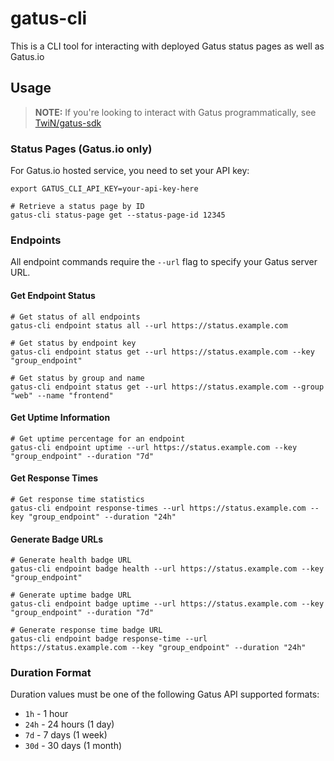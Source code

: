 # gatus-cli
This is a CLI tool for interacting with deployed Gatus status pages as well as Gatus.io

## Usage
> **NOTE:** If you're looking to interact with Gatus programmatically, see [TwiN/gatus-sdk](https://github.com/TwiN/gatus-sdk)

### Status Pages (Gatus.io only)
For Gatus.io hosted service, you need to set your API key:
```console
export GATUS_CLI_API_KEY=your-api-key-here
```

```console
# Retrieve a status page by ID
gatus-cli status-page get --status-page-id 12345
```

### Endpoints
All endpoint commands require the `--url` flag to specify your Gatus server URL.

#### Get Endpoint Status
```console
# Get status of all endpoints
gatus-cli endpoint status all --url https://status.example.com

# Get status by endpoint key
gatus-cli endpoint status get --url https://status.example.com --key "group_endpoint"

# Get status by group and name
gatus-cli endpoint status get --url https://status.example.com --group "web" --name "frontend"
```

#### Get Uptime Information
```console
# Get uptime percentage for an endpoint
gatus-cli endpoint uptime --url https://status.example.com --key "group_endpoint" --duration "7d"
```

#### Get Response Times
```console
# Get response time statistics
gatus-cli endpoint response-times --url https://status.example.com --key "group_endpoint" --duration "24h"
```

#### Generate Badge URLs
```console
# Generate health badge URL
gatus-cli endpoint badge health --url https://status.example.com --key "group_endpoint"

# Generate uptime badge URL
gatus-cli endpoint badge uptime --url https://status.example.com --key "group_endpoint" --duration "7d"

# Generate response time badge URL
gatus-cli endpoint badge response-time --url https://status.example.com --key "group_endpoint" --duration "24h"
```

### Duration Format
Duration values must be one of the following Gatus API supported formats:
- `1h` - 1 hour
- `24h` - 24 hours (1 day)
- `7d` - 7 days (1 week)
- `30d` - 30 days (1 month)
